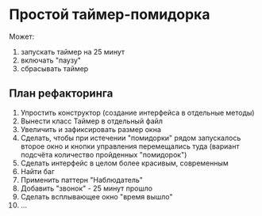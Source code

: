 # Простой таймер-помидорка

Может:
1) запускать таймер на 25 минут
2) включать "паузу"
3) сбрасывать таймер

## План рефакторинга

1. Упростить конструктор (создание интерфейса в отдельные методы)
2. Вынести класс Таймер в отдельный файл
3. Увеличить и зафиксировать размер окна
4. Сделать, чтобы при истечении "помидорки" рядом запускалось второе окно и кнопки управления перемещались туда (вариант подсчёта количество пройденных "помидорок")
5. Сделать интерфейс в целом более красивым, современным
6. Найти баг
7. Применить паттерн "Наблюдатель"
8. Добавить "звонок" - 25 минут прошло
9. Сделать всплывающее окно "время вышло"
10. ...
